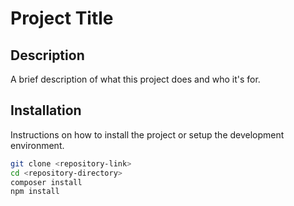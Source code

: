 # Project Title

## Description

A brief description of what this project does and who it's for.

## Installation

Instructions on how to install the project or setup the development environment.

```bash
git clone <repository-link>
cd <repository-directory>
composer install
npm install

